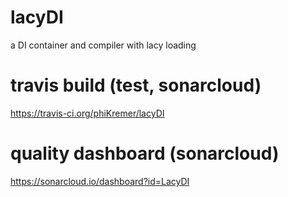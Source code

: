 # lacyDI
a DI container and compiler with lacy loading

# travis build (test, sonarcloud)
https://travis-ci.org/phiKremer/lacyDI

# quality dashboard (sonarcloud)
https://sonarcloud.io/dashboard?id=LacyDI
